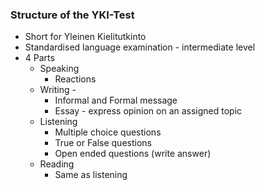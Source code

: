 ### Structure of the YKI-Test


-  Short for Yleinen Kielitutkinto
- Standardised language examination - intermediate level
- 4 Parts
	- Speaking
		- Reactions
	- Writing - 
		- Informal and Formal message
		- Essay  - express opinion on an assigned topic
	- Listening
		- Multiple choice questions
		- True or False questions
		- Open ended questions (write answer)
	- Reading
		- Same as listening